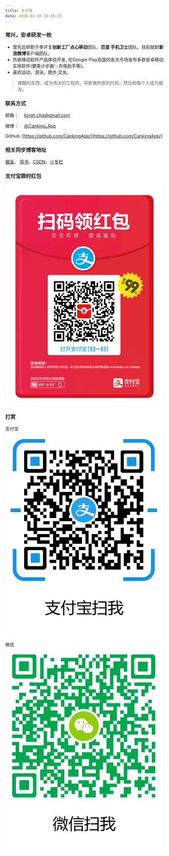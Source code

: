 ```yaml
---
title: 关于我
date: 2016-03-18 18:26:25
---
```



### 常兴，安卓研发一枚
* 曾先后供职于李开复**创新工厂点心移动**团队、**百度 手机卫士**团队。目前就职**新浪微博**客户端团队。
* 热衷移动软件产品体验开发, 在Google Play及国内各大市场发布多款安卓移动实用软件(健美计步器＼充电助手等)。
* 喜欢运动、游泳，跑步,交友。
>做酷的东西，成为伟大的工程师，写匪夷所思的代码，然后和每个人成为朋友。 

### 联系方式

邮箱：　 <a href="mailto:kingh.cha@gmail.com">kingh.cha@gmail.com</a>

微博：　 [@Canking_App](http://weibo.com/canking666)

GitHub:  [https://github.com/CankingApp/](https://github.com/CankingApp/)

### 相关同步博客地址

[掘金](https://juejin.im/user/5709ff5d1ea493005de05498/posts)、 [简书](https://www.jianshu.com/u/c730dda0a1ba)、[CSDN](http://blog.csdn.net/cankingapp)、[小专栏](https://xiaozhuanlan.com/canking)

### 支付宝限时红包

![每日可领](index/bonus.jpg)

### 打赏

支付宝
![](index/zhifubao.jpg)

微信
![](index/weixin.jpg)


